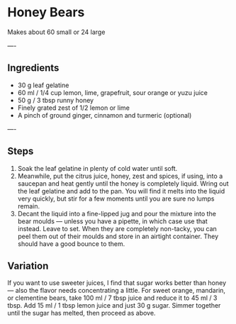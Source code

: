 # Honey Bears

Makes about 60 small or 24 large

—-

## Ingredients

* 30 g leaf gelatine
* 60 ml / 1/4 cup lemon, lime, grapefruit, sour orange or yuzu juice
* 50 g / 3 tbsp runny honey
* Finely grated zest of 1/2 lemon or lime
* A pinch of ground ginger, cinnamon and turmeric (optional)

—-

## Steps

1.  Soak the leaf gelatine in plenty of cold water until soft.
2.  Meanwhile, put the citrus juice, honey, zest and spices, if using, into a saucepan and heat gently until the honey is completely liquid. Wring out the leaf gelatine and add to the pan. You will find it melts into the liquid very quickly, but stir for a few moments until you are sure no lumps remain.
3.  Decant the liquid into a fine-lipped jug and pour the mixture into the bear moulds — unless you have a pipette, in which case use that instead. Leave to set. When they are completely non-tacky, you can peel them out of their moulds and store in an airtight container. They should have a good bounce to them.

## Variation

If you want to use sweeter juices, I find that sugar works better than honey — also the flavor needs concentrating a little. For sweet orange, mandarin, or clementine bears, take 100 ml / 7 tbsp juice and reduce it to 45 ml / 3 tbsp. Add 15 ml / 1 tbsp lemon juice and just 30 g sugar. Simmer together until the sugar has melted, then proceed as above.